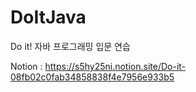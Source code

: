 # DoItJava
Do it! 자바 프로그래밍 입문 연습

Notion : https://s5hy25ni.notion.site/Do-it-08fb02c0fab34858838f4e7956e933b5
